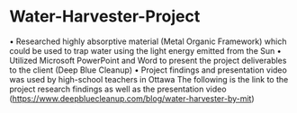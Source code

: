 # Water-Harvester-Project
•	Researched highly absorptive material (Metal Organic Framework) which could be used to trap water using the light energy emitted from the Sun
•	Utilized Microsoft PowerPoint and Word to present the project deliverables to the client (Deep Blue Cleanup)
•	Project findings and presentation video was used by high-school teachers in Ottawa 
The following is the link to the project research findings as well as the presentation video (https://www.deepbluecleanup.com/blog/water-harvester-by-mit) 
